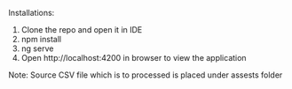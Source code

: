 Installations:

1. Clone the repo and open it in IDE
2. npm install
3. ng serve
4. Open http://localhost:4200 in browser to view the application

Note:
  Source CSV file which is to processed is placed under assests folder
